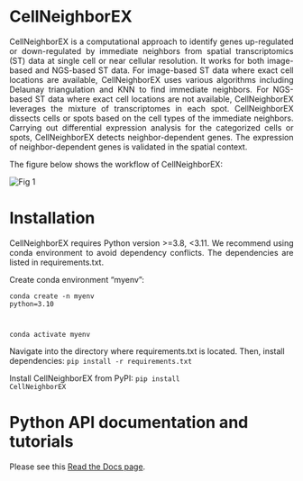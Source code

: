 # CellNeighborEX
<p align="justify">CellNeighborEX is a computational approach to identify genes up-regulated or down-regulated by immediate neighbors from spatial transcriptomics (ST) data at single cell or near cellular resolution. It works for both image-based and NGS-based ST data. For image-based ST data where exact cell locations are available, CellNeighborEX uses various algorithms including Delaunay triangulation and KNN to find immediate neighbors. For NGS-based ST data where exact cell locations are not available, CellNeighborEX leverages the mixture of transcriptomes in each spot. CellNeighborEX dissects cells or spots based on the cell types of the immediate neighbors. Carrying out differential expression analysis for the categorized cells or spots, CellNeighborEX detects neighbor-dependent genes. The expression of neighbor-dependent genes is validated in the spatial context.</p> 

The figure below shows the workflow of CellNeighborEX:

![Fig 1](https://user-images.githubusercontent.com/99720939/229945240-2c9a2ef9-2566-496f-9981-0823cd95b813.png)

# Installation
<p align="justify">CellNeighborEX requires Python version >=3.8, <3.11. We recommend using conda environment to avoid dependency conflicts. The dependencies are listed in requirements.txt.</p> 

Create conda environment “myenv”:
<code><p>conda create -n myenv python=3.10</p>
<p>conda activate myenv</p></code> 

Navigate into the directory where requirements.txt is located. Then, install dependencies:
<code>pip install -r requirements.txt</code> 

Install CellNeighborEX from PyPI:
<code>pip install CellNeighborEX</code> 

# Python API documentation and tutorials
Please see this [Read the Docs page](https://CellNeighborEX.readthedocs.io/en/latest/).